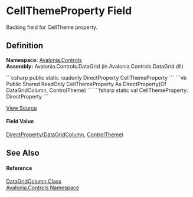# CellThemeProperty Field


Backing field for CellTheme property.



## Definition
**Namespace:** <a href="N_Avalonia_Controls">Avalonia.Controls</a>  
**Assembly:** Avalonia.Controls.DataGrid (in Avalonia.Controls.DataGrid.dll)

<Tabs groupId="api-code-preview">
<TabItem value="csharp" label="C#">
```csharp
public static readonly DirectProperty<DataGridColumn, ControlTheme> CellThemeProperty
```
</TabItem>
<TabItem value="vb" label="VB">
```vb
Public Shared ReadOnly CellThemeProperty As DirectProperty(Of DataGridColumn, ControlTheme)
```
</TabItem>
<TabItem value="fsharp" label="F#">
```fsharp
static val CellThemeProperty: DirectProperty<DataGridColumn, ControlTheme>
```
</TabItem>
</Tabs>



<a href="https://github.com/AvaloniaUI/Avalonia/tree/master/src/Avalonia.Controls.DataGrid/DataGridColumn.cs" title="View the source code">View Source</a>



#### Field Value
<a href="T_Avalonia_DirectProperty_2">DirectProperty</a>(<a href="T_Avalonia_Controls_DataGridColumn">DataGridColumn</a>, <a href="T_Avalonia_Styling_ControlTheme">ControlTheme</a>)

## See Also


#### Reference
<a href="T_Avalonia_Controls_DataGridColumn">DataGridColumn Class</a>  
<a href="N_Avalonia_Controls">Avalonia.Controls Namespace</a>  

